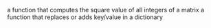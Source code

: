 a function that computes the square value of all integers of a matrix
a function that replaces or adds key/value in a dictionary
